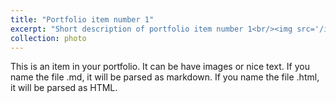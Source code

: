 ```yaml
---
title: "Portfolio item number 1"
excerpt: "Short description of portfolio item number 1<br/><img src='/images/500x300.png'>"
collection: photo
---
```


This is an item in your portfolio. It can be have images or nice text. If you name the file .md, it will be parsed as markdown. If you name the file .html, it will be parsed as HTML. 
